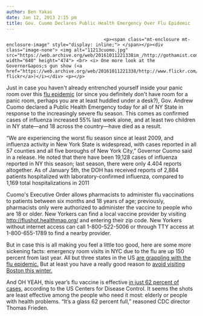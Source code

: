 ```yaml
---
author: Ben Yakas
date: Jan 12, 2013 2:15 pm
title: Gov. Cuomo Declares Public Health Emergency Over Flu Epidemic
---
```


	
										<p><span class="mt-enclosure mt-enclosure-image" style="display: inline;"> </span></p><div class="image-none"> <img alt="11213cuomo.jpg" src="https://web.archive.org/web/20161011221338im_/http://gothamist.com/attachments/byakas/11213cuomo.jpg" width="640" height="474"> <br> <i> One more look at the Governor&apos;s gun show (<a href="https://web.archive.org/web/20161011221338/http://www.flickr.com/photos/governorandrewcuomo/8368500724/in/photostream/">governorandrewcuomo&apos;s flickr</a>)</i></div> <p></p>

<p>Just in case you haven&apos;t already entrenched yourself inside your panic room over this <a href="https://web.archive.org/web/20161011221338/http://gothamist.com/tags/flu">flu epidemic</a> (or since you definitely don&apos;t have room for a panic room, perhaps you are at least huddled under a desk?), Gov. Andrew Cuomo declared a Public Health Emergency today for all of NY State in response to the increasingly severe flu season. This comes as confirmed cases of influenza increased 55% last week alone, and at least two children in NY state&#x2014;and 18 across the country&#x2014;have died as a result.</p>

<p>&#x201C;We are experiencing the worst flu season since at least 2009, and influenza activity in New York State is widespread, with cases reported in all 57 counties and all five boroughs of New York City,&#x201D; Governor Cuomo said in a release. He noted that there have been 19,128 cases of influenza reported in NY this season; last season, there were only 4.404 reports altogether. As of January 5th, the DOH has received reports of 2,884 patients hospitalized with laboratory-confirmed influenza, compared to 1,169 total hospitalizations in 2011</p>

<p>Cuomo&apos;s Executive Order allows pharmacists to administer flu vaccinations to patients between six months and 18 years of age; previously, pharmacists only were authorized to administer the vaccine to people who are 18 or older. New Yorkers can find a local vaccine provider by visiting <a href="https://web.archive.org/web/20161011221338/http://flushot.healthmap.org/">http://flushot.healthmap.org/</a> and entering their zip code. New Yorkers without internet access can call 1-800-522-5006 or through TTY access at 1-800-655-1789 to find a nearby provider.</p>

<p>But in case this is all making you feel a little too good, here are some more sickening facts: emergency room visits in NYC due to the flu are up 150 percent from last year. All but three states in the US <a href="https://web.archive.org/web/20161011221338/http://www.nydailynews.com/life-style/health/flu-spreads-u-s-eases-areas-article-1.1238794">are grappling with the flu epidemic.</a> But at least you have a really good reason to <a href="https://web.archive.org/web/20161011221338/http://www.forbes.com/sites/kenrapoza/2013/01/11/boston-declares-public-health-emergency-flu-vaccines-run-dry/">avoid visiting Boston this winter.</a></p>

<p>And OH YEAH, this year&#x2019;s flu vaccine is effective <a href="https://web.archive.org/web/20161011221338/http://www.nypost.com/p/news/local/vaccinations_aren_sure_shots_4xJ9Ee0CT3IWydDu6gIwiO?utm_medium=rss&amp;utm_content=Local">in just 62 percent of cases</a>, according to the US Centers for Disease Control. It seems the shots are least effective among the people who need it most: elderly or people with health problems. &#x201C;It&#x2019;s a glass 62 percent full,&#x201D; reasoned CDC director Thomas Frieden.</p>					
										
									
				